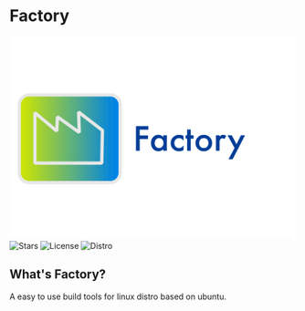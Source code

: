 # Factory

![Factory-Logo](./factory%E3%81%AE%E3%82%B3%E3%83%94%E3%83%BC.png)
![Stars](https://img.shields.io/github/stars/SASAKN/Factory?style=for-the-badge)
![License](https://img.shields.io/github/license/SASAKN/Factory?style=for-the-badge)
![Distro](https://img.shields.io/badge/Ubuntu-2234e.svg?logo=ubuntu&style=for-the-badge)

## What's Factory?

A easy to use build tools for linux distro based on ubuntu.
